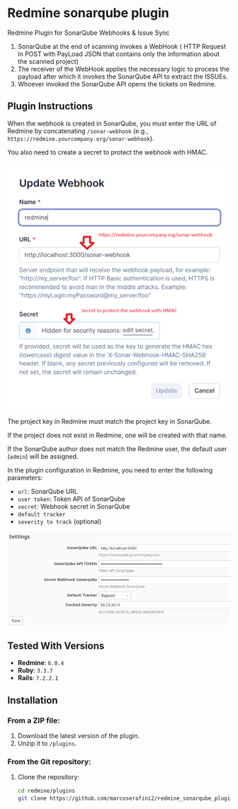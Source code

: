 # Redmine sonarqube plugin
Redmine Plugin for SonarQube Webhooks &amp; Issue Sync

1.	SonarQube at the end of scanning invokes a WebHook ( HTTP Request in POST with PayLoad JSON that contains only the information about the scanned project)
2.	The receiver of the WebHook applies the necessary logic to process the payload after which it invokes the SonarQube API to extract the ISSUEs.
3.	Whoever invoked the SonarQube API opens the tickets on Redmine.

## Plugin Instructions

When the webhook is created in SonarQube, you must enter the URL of Redmine by concatenating `/sonar-webhook` (e.g., `https://redmine.yourcompany.org/sonar-webhook`).

You also need to create a secret to protect the webhook with HMAC.

![webhook-settings](images/webhook-settings.png)

The project key in Redmine must match the project key in SonarQube.

If the project does not exist in Redmine, one will be created with that name.

If the SonarQube author does not match the Redmine user, the default user (`admin`) will be assigned.

In the plugin configuration in Redmine, you need to enter the following parameters:

- `url`: SonarQube URL
- `user token`: Token API of SonarQube
- `secret`: Webhook secret in SonarQube
- `default tracker`
- `severity to track` (optional)

![redmine-settings](images/redmine-settings.png)

## Tested With Versions

- **Redmine**: `6.0.4`
- **Ruby**: `3.3.7`
- **Rails**: `7.2.2.1`

## Installation

### From a ZIP file:
1. Download the latest version of the plugin.
2. Unzip it to `/plugins`.

### From the Git repository:
1. Clone the repository:
   ```bash
   cd redmine/plugins
   git clone https://github.com/marcoserafini2/redmine_sonarqube_plugin.git